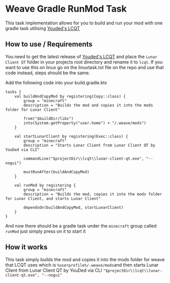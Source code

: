 
# Weave Gradle RunMod Task

This task implementation allows for you to build and run your mod with one gradle task utilising [Youded's LCQT](https://github.com/Youded-byte/lunar-client-qt)

## How to use / Requirements
You need to get the latest release of [Youded's LCQT](https://github.com/Youded-byte/lunar-client-qt) and place the `Lunar Client QT` folder in your projects root directory and rename it to `lcqt`. If you want to use this on linux go on the linuxtask.txt file on the repo and use that code instead, steps should be the same.

Add the following code into your build.gradle.kts
```
tasks {
    val buildAndCopyMod by registering(Copy::class) {
        group = "minecraft"
        description = "Builds the mod and copies it into the mods folder for Lunar Client"

        from("$buildDir/libs")
        into(System.getProperty("user.home") + "/.weave/mods")
    }

    val startLunarClient by registering(Exec::class) {
        group = "minecraft"
        description = "Starts Lunar Client from Lunar Client QT by YouDed via CLI"

        commandLine("$projectDir\\lcqt\\lunar-client-qt.exe", "--nogui")

        mustRunAfter(buildAndCopyMod)
    }

    val runMod by registering {
        group = "minecraft"
        description = "Builds the mod, copies it into the mods folder for Lunar Client, and starts Lunar Client"

        dependsOn(buildAndCopyMod, startLunarClient)
    }
}
```

And now there should be a gradle task under the `minecraft` group called `runMod` just simply press on it to start it

## How it works
This task simply builds the mod and copies it into the mods folder for weave that LCQT uses which is `%userprofile%/.weave/mods`and then starts Lunar Client from Lunar Client QT by YouDed via CLI `"$projectDir\\lcqt\\lunar-client-qt.exe", "--nogui"`